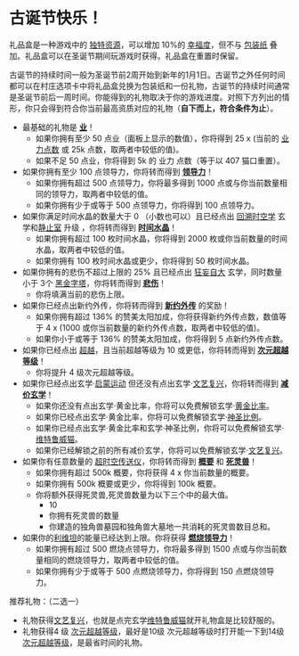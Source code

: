 # 古诞节快乐！

礼品盒是一种游戏中的 <a href="?file=003-资源大全/005-资源介绍#独特资源">独特资源</a>，可以增加 10%的 <a href="?file=005-名词解释/01-幸福度">幸福度</a>，但不与 <a href="?file=003-资源大全/52-包装纸">包装纸</a> 叠加。礼品盒可以在圣诞节期间玩游戏时获得。礼品盒在重置时保留。

古诞节的持续时间一般为圣诞节前2周开始到新年的1月1日。古诞节之外任何时间都可以在村庄选项卡中将礼品盒兑换为包装纸和一份礼物，古诞节的持续时间通常是圣诞节前后一周时间。你能得到的礼物取决于你的游戏进度。对照下方列出的情形，你只会得到符合你当前最高资质对应的礼物（**自下而上，符合条件为止**）。

- 最基础的礼物是 **<a href="?file=003-资源大全/49-业">业</a>**！
  - 如果你拥有至少 50 点业（面板上显示的数值），你将得到 25 x (当前的 <a href="?file=003-资源大全/49-业#伪代码">业力点数</a> 或 25k 点数，取两者中较低的值)。
  - 如果不足 50 点业，你将得到 5k 的 业力 点数（等于以 407 猫口重置）。
- 如果你拥有至少 100 点领导力，你将转而得到 **<a href="?file=003-资源大全/50-领导力">领导力</a>**！
  - 如果你拥有超过 500 点领导力，你将最多得到 1000 点或与你当前数量相同的领导力，取两者中较低的值。
  - 如果你拥有少于或等于 500 点领导力，你将得到 100 点领导力。
- 如果你满足时间水晶的数量大于 0 （小数也可以）且已经点出 <a href="?file=001-猫咪百科/03-科学/02-玄学#回溯时空学">回溯时空学</a> 玄学和<a href="?file=001-猫咪百科/04-工坊/01-升级#静止室">静止室</a> 升级 ，你将转而得到 **<a href="?file=003-资源大全/20-时间水晶">时间水晶</a>**！
  - 如果你拥有超过 100 枚时间水晶，你将得到 2000 枚或你当前数量的时间水晶，取两者中较低的值。
  - 如果你拥有 100 枚时间水晶或更少，你将得到 50 枚时间水晶。
- 如果你拥有的悲伤不超过上限的 25% 且已经点出 <a href="?file=001-猫咪百科/03-科学/02-玄学#狂妄自大">狂妄自大</a> 玄学，同时数量小于 3个 <a href="?file=001-猫咪百科/06-宗教/01-庙塔#黑金字塔">黑金字塔</a>，你将转而得到 **<a href="?file=003-资源大全/21-悲伤">悲伤</a>**！
  - 你将填满当前的悲伤上限。
- 如果你已经点出新约外传，你将转而得到 **<a href="?file=001-猫咪百科/06-宗教/002-太阳教团#新约外传">新约外传</a>** 的奖励！
  - 如果你拥有超过 136% 的赞美太阳加成，你将获得新约外传点数，数值等于 4 x (1000 或你当前数量的新约外传点数，取两者中较低的值)。
  - 如果你小于或等于 136% 的赞美太阳加成，你将得到 5 点新约外传点数。
- 如果你已经点出 <a href="?file=001-猫咪百科/06-宗教/002-太阳教团#超越">超越</a>，且当前超越等级为 10 或更低，你将转而得到 **<a href="?file=001-猫咪百科/06-宗教/002-太阳教团#次元超越">次元超越等级</a>**！
  - 你将提升 4 级次元超越等级。
- 如果你已经点出玄学·<a href="?file=001-猫咪百科/03-科学/02-玄学#启蒙运动">启蒙运动</a> 但还没有点出玄学·<a href="?file=001-猫咪百科/03-科学/02-玄学#文艺复兴">文艺复兴</a>，你将转而得到 **<a href="?file=001-猫咪百科/03-科学/02-玄学#启蒙运动">减价玄学</a>**！
  - 如果你还没有点出玄学·黄金比率，你将可以免费解锁玄学·<a href="?file=001-猫咪百科/03-科学/02-玄学#黄金比率">黄金比率</a>。
  - 如果你已经点出玄学·黄金比率，你将可以免费解锁玄学·<a href="?file=001-猫咪百科/03-科学/02-玄学#神圣比例">神圣比例</a>。
  - 如果你已经点出玄学·黄金比率和玄学·神圣比例，你将可以免费解锁玄学·<a href="?file=001-猫咪百科/03-科学/02-玄学#维特鲁威猫">维特鲁威猫</a>。
  - 如果你已经解锁之前的所有减价玄学，你将可以免费解锁玄学·<a href="?file=001-猫咪百科/03-科学/02-玄学#文艺复兴">文艺复兴</a>。
- 如果你有任意数量的 <a href="?file=001-猫咪百科/01-建筑物/09-超级建筑物#超时空传送仪">超时空传送仪</a>，你将转而得到 **<a href="?file=003-资源大全/36-概要">概要</a>** 和 **<a href="?file=003-资源大全/47-死灵兽">死灵兽</a>**！
  - 如果你拥有超过 500k 概要，你将获得 4 x 你当前数量的概要。
  - 如果你拥有 500k 概要或更少，你将得到 100k 概要。
  - 你将额外获得死灵兽,死灵兽数量为以下三个中的最大值。
    - 10
    - 你拥有死灵兽的数量
    - 你建造的独角兽墓园和独角兽大墓地一共消耗的死灵兽数目总和。
- 如果你的<a href="?file=001-猫咪百科/05-贸易#利维坦">利维坦</a>的能量已经达到上限。你将获得 **<a href="?file=003-资源大全/50-领导力#燃烧领导力">燃烧领导力</a>**！
  - 如果你拥有超过 500 燃烧点领导力，你将最多得到 1500 点或与你当前数量相同的燃烧领导力，取两者中较低的值。
  - 如果你拥有少于或等于 500 点燃烧领导力，你将得到 150 点燃烧领导力。

推荐礼物：（二选一）
- 礼物获得<a href="?file=001-猫咪百科/03-科学/02-玄学#文艺复兴">文艺复兴</a>，也就是点完玄学<a href="?file=001-猫咪百科/03-科学/02-玄学#维特鲁威猫">维特鲁威猫</a>就开礼物盒是比较舒服的。
- 礼物获得4 级 <a href="?file=001-猫咪百科/06-宗教/002-太阳教团#次元超越">次元超越等级</a>，最好是10级 次元超越等级时打开能一下到14级<a href="?file=001-猫咪百科/06-宗教/002-太阳教团#次元超越">次元超越等级</a>，是最省时间的礼物。
